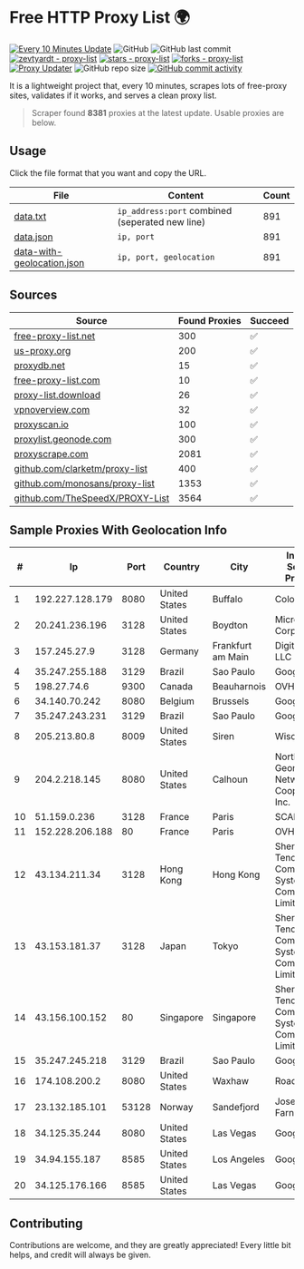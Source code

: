 
# Free HTTP Proxy List 🌍

[![Every 10 Minutes Update](https://github.com/mertguvencli/http-proxy-list/actions/workflows/main.yml/badge.svg?branch=main)](https://github.com/mertguvencli/http-proxy-list/actions/workflows/main.yml)
![GitHub](https://img.shields.io/github/license/mertguvencli/http-proxy-list)
![GitHub last commit](https://img.shields.io/github/last-commit/mertguvencli/http-proxy-list)
[![zevtyardt - proxy-list](https://img.shields.io/static/v1?label=zevtyardt&message=proxy-list&color=blue&logo=github)](https://github.com/zevtyardt/proxy-list "Go to GitHub repo")
[![stars - proxy-list](https://img.shields.io/github/stars/zevtyardt/proxy-list?style=social)](https://github.com/zevtyardt/proxy-list)
[![forks - proxy-list](https://img.shields.io/github/forks/zevtyardt/proxy-list?style=social)](https://github.com/zevtyardt/proxy-list)
[![Proxy Updater](https://github.com/zevtyardt/proxy-list/workflows/Proxy%20Updater/badge.svg)](https://github.com/zevtyardt/proxy-list/actions?query=workflow:"Proxy+Updater")
![GitHub repo size](https://img.shields.io/github/repo-size/zevtyardt/proxy-list)
[![GitHub commit activity](https://img.shields.io/github/commit-activity/m/zevtyardt/proxy-list?logo=commits)](https://github.com/zevtyardt/proxy-list/commits/main)

It is a lightweight project that, every 10 minutes, scrapes lots of free-proxy sites, validates if it works, and serves a clean proxy list.

> Scraper found **8381** proxies at the latest update. Usable proxies are below.

## Usage

Click the file format that you want and copy the URL.

|File|Content|Count|
|----|-------|-----|
|[data.txt](https://raw.githubusercontent.com/mertguvencli/http-proxy-list/main/proxy-list/data.txt)|`ip_address:port` combined (seperated new line)|891|
|[data.json](https://raw.githubusercontent.com/mertguvencli/http-proxy-list/main/proxy-list/data.json)|`ip, port`|891|
|[data-with-geolocation.json](https://raw.githubusercontent.com/mertguvencli/http-proxy-list/main/proxy-list/data-with-geolocation.json)|`ip, port, geolocation`|891|

## Sources

|Source|Found Proxies|Succeed|
|------|-------------|-------|
|[free-proxy-list.net](https://free-proxy-list.net)|300|✅|
|[us-proxy.org](https://www.us-proxy.org)|200|✅|
|[proxydb.net](http://proxydb.net)|15|✅|
|[free-proxy-list.com](https://free-proxy-list.com/?page=&port=&type%5B%5D=http&type%5B%5D=https&up_time=0&search=Search)|10|✅|
|[proxy-list.download](https://www.proxy-list.download/HTTP)|26|✅|
|[vpnoverview.com](https://vpnoverview.com/privacy/anonymous-browsing/free-proxy-servers)|32|✅|
|[proxyscan.io](https://www.proxyscan.io)|100|✅|
|[proxylist.geonode.com](https://proxylist.geonode.com/api/proxy-list?limit=300&page=1&sort_by=lastChecked&sort_type=desc&protocols=http,https)|300|✅|
|[proxyscrape.com](https://api.proxyscrape.com/v2/?request=displayproxies&protocol=http&timeout=10000&country=all&ssl=all&anonymity=all)|2081|✅|
|[github.com/clarketm/proxy-list](https://raw.githubusercontent.com/clarketm/proxy-list/master/proxy-list-raw.txt)|400|✅|
|[github.com/monosans/proxy-list](https://raw.githubusercontent.com/monosans/proxy-list/main/proxies/http.txt)|1353|✅|
|[github.com/TheSpeedX/PROXY-List](https://raw.githubusercontent.com/TheSpeedX/PROXY-List/master/http.txt)|3564|✅|


## Sample Proxies With Geolocation Info

|#|Ip|Port|Country|City|Internet Service Provider|
|-|--|----|-------|----|-------------------------|
|1|192.227.128.179|8080|United States|Buffalo|ColoCrossing|
|2|20.241.236.196|3128|United States|Boydton|Microsoft Corporation|
|3|157.245.27.9|3128|Germany|Frankfurt am Main|DigitalOcean, LLC|
|4|35.247.255.188|3129|Brazil|Sao Paulo|Google LLC|
|5|198.27.74.6|9300|Canada|Beauharnois|OVH SAS|
|6|34.140.70.242|8080|Belgium|Brussels|Google LLC|
|7|35.247.243.231|3129|Brazil|Sao Paulo|Google LLC|
|8|205.213.80.8|8009|United States|Siren|WiscNet|
|9|204.2.218.145|8080|United States|Calhoun|North Georgia Network Cooperative, Inc.|
|10|51.159.0.236|3128|France|Paris|SCALEWAY|
|11|152.228.206.188|80|France|Paris|OVH SAS|
|12|43.134.211.34|3128|Hong Kong|Hong Kong|Shenzhen Tencent Computer Systems Company Limited|
|13|43.153.181.37|3128|Japan|Tokyo|Shenzhen Tencent Computer Systems Company Limited|
|14|43.156.100.152|80|Singapore|Singapore|Shenzhen Tencent Computer Systems Company Limited|
|15|35.247.245.218|3129|Brazil|Sao Paulo|Google LLC|
|16|174.108.200.2|8080|United States|Waxhaw|Road Runner|
|17|23.132.185.101|53128|Norway|Sandefjord|Joseph Farnell|
|18|34.125.35.244|8080|United States|Las Vegas|Google LLC|
|19|34.94.155.187|8585|United States|Los Angeles|Google LLC|
|20|34.125.176.166|8585|United States|Las Vegas|Google LLC|



## Contributing

Contributions are welcome, and they are greatly appreciated! Every
little bit helps, and credit will always be given.

